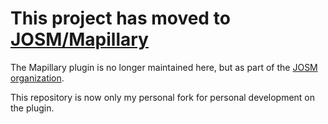 # This project has moved to [JOSM/Mapillary](https://github.com/JOSM/Mapillary)

The Mapillary plugin is no longer maintained here, but as part of the [JOSM organization](https://github.com/JOSM).

This repository is now only my personal fork for personal development on the plugin.
